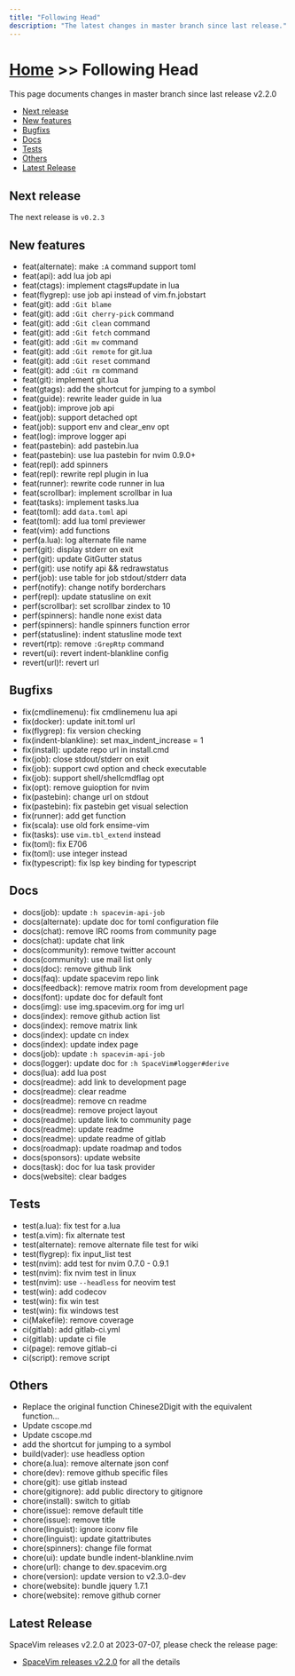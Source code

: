 ```yaml
---
title: "Following Head"
description: "The latest changes in master branch since last release."
---
```


# [Home](../) >> Following Head

This page documents changes in master branch since last release v2.2.0

<!-- vim-markdown-toc GFM -->

- [Next release](#next-release)
- [New features](#new-features)
- [Bugfixs](#bugfixs)
- [Docs](#docs)
- [Tests](#tests)
- [Others](#others)
- [Latest Release](#latest-release)

<!-- vim-markdown-toc -->

## Next release

The next release is `v0.2.3`

## New features

- feat(alternate): make `:A` command support toml
- feat(api): add lua job api
- feat(ctags): implement ctags#update in lua
- feat(flygrep): use job api instead of vim.fn.jobstart
- feat(git): add `:Git blame`
- feat(git): add `:Git cherry-pick` command
- feat(git): add `:Git clean` command
- feat(git): add `:Git fetch` command
- feat(git): add `:Git mv` command
- feat(git): add `:Git remote` for git.lua
- feat(git): add `:Git reset` command
- feat(git): add `:Git rm` command
- feat(git): implement git.lua
- feat(gtags): add the shortcut for jumping to a symbol
- feat(guide): rewrite leader guide in lua
- feat(job): improve job api
- feat(job): support detached opt
- feat(job): support env and clear_env opt
- feat(log): improve logger api
- feat(pastebin): add pastebin.lua
- feat(pastebin): use lua pastebin for nvim 0.9.0+
- feat(repl): add spinners
- feat(repl): rewrite repl plugin in lua
- feat(runner): rewrite code runner in lua
- feat(scrollbar): implement scrollbar in lua
- feat(tasks): implement tasks.lua
- feat(toml): add `data.toml` api
- feat(toml): add lua toml previewer
- feat(vim): add functions
- perf(a.lua): log alternate file name
- perf(git): display stderr on exit
- perf(git): update GitGutter status
- perf(git): use notify api && redrawstatus
- perf(job): use table for job stdout/stderr data
- perf(notify): change notify borderchars
- perf(repl): update statusline on exit
- perf(scrollbar): set scrollbar zindex to 10
- perf(spinners): handle none exist data
- perf(spinners): handle spinners function error
- perf(statusline): indent statusline mode text
- revert(rtp): remove `:GrepRtp` command
- revert(ui): revert indent-blankline config
- revert(url)!: revert url

## Bugfixs

- fix(cmdlinemenu): fix cmdlinemenu lua api
- fix(docker): update init.toml url
- fix(flygrep): fix version checking
- fix(indent-blankline): set max_indent_increase = 1
- fix(install): update repo url in install.cmd
- fix(job): close stdout/stderr on exit
- fix(job): support cwd option and check executable
- fix(job): support shell/shellcmdflag opt
- fix(opt): remove guioption  for nvim
- fix(pastebin): change url on stdout
- fix(pastebin): fix pastebin get visual selection
- fix(runner): add get function
- fix(scala): use old fork ensime-vim
- fix(tasks): use `vim.tbl_extend` instead
- fix(toml): fix E706
- fix(toml): use integer instead
- fix(typescript): fix lsp key binding for typescript

## Docs

- docs(job): update `:h spacevim-api-job`
- docs(alternate): update doc for toml configuration file
- docs(chat): remove IRC rooms from community page
- docs(chat): update chat link
- docs(community): remove twitter account
- docs(community): use mail list only
- docs(doc): remove github link
- docs(faq): update spacevim repo link
- docs(feedback): remove matrix room from development page
- docs(font): update doc for default font
- docs(img): use img.spacevim.org for img url
- docs(index): remove github action list
- docs(index): remove matrix link
- docs(index): update cn index
- docs(index): update index page
- docs(job): update `:h spacevim-api-job`
- docs(logger): update doc for `:h SpaceVim#logger#derive`
- docs(lua): add lua post
- docs(readme): add link to development page
- docs(readme): clear readme
- docs(readme): remove cn readme
- docs(readme): remove project layout
- docs(readme): update link to community page
- docs(readme): update readme
- docs(readme): update readme of gitlab
- docs(roadmap): update roadmap and todos
- docs(sponsors): update website
- docs(task): doc for lua task provider
- docs(website): clear badges

## Tests

- test(a.lua): fix test for a.lua
- test(a.vim): fix alternate test
- test(alternate): remove alternate file test for wiki
- test(flygrep): fix input_list test
- test(nvim): add test for nvim 0.7.0 - 0.9.1
- test(nvim): fix nvim test in linux
- test(nvim): use `--headless` for neovim test
- test(win): add codecov
- test(win): fix win test
- test(win): fix windows test
- ci(Makefile): remove coverage
- ci(gitlab): add gitlab-ci.yml
- ci(gitlab): update ci file
- ci(page): remove gitlab-ci
- ci(script): remove script

## Others

- Replace the original function Chinese2Digit with the equivalent function...
- Update cscope.md
- Update cscope.md
- add the shortcut for jumping to a symbol
- build(vader): use headless option
- chore(a.lua): remove alternate json conf
- chore(dev): remove github specific files
- chore(git): use gitlab instead
- chore(gitignore): add public directory to gitignore
- chore(install): switch to gitlab
- chore(issue): remove default title
- chore(issue): remove title
- chore(linguist): ignore iconv file
- chore(linguist): update gitattributes
- chore(spinners): change file format
- chore(ui): update bundle indent-blankline.nvim
- chore(url): change to dev.spacevim.org
- chore(version): update version to v2.3.0-dev
- chore(website): bundle jquery 1.7.1
- chore(website): remove github corner

## Latest Release

SpaceVim releases v2.2.0 at 2023-07-07, please check the release page:

- [SpaceVim releases v2.2.0](https://spacevim.org/SpaceVim-release-v2.2.0/) for all the details
